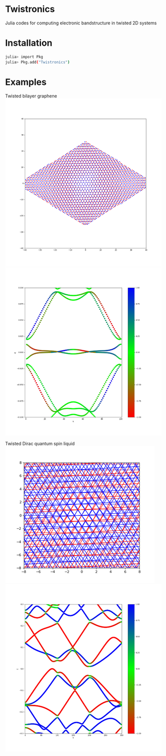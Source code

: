 # Twistronics

Julia codes for computing electronic bandstructure in twisted 2D systems

# Installation
```bash
julia> import Pkg
julia> Pkg.add("Twistronics")
```

# Examples
Twisted bilayer graphene
![Alt text](figs/sites_TBG.png?raw=true "TBG_sites" )
![Alt text](figs/TBG.png?raw=true "TBG" )


Twisted Dirac quantum spin liquid
![Alt text](figs/hops_TBQSL.png?raw=true "TBQSL_hops")
![Alt text](figs/TBQSL.png?raw=true "TBQSL")

